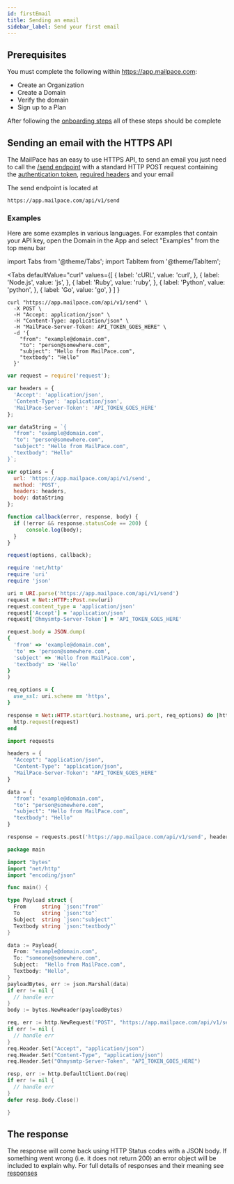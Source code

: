 ```yaml
---
id: firstEmail
title: Sending an email
sidebar_label: Send your first email
---
```


## Prerequisites

You must complete the following within https://app.mailpace.com:

- Create an Organization
- Create a Domain
- Verify the domain
- Sign up to a Plan

After following the [onboarding steps](https://app.mailpace.com/onboarding) all of these steps should be complete

## Sending an email with the HTTPS API

The MailPace has an easy to use HTTPS API, to send an email you just need to call the [/send endpoint](../reference/send) with a standard HTTP POST request containing the [authentication token](../reference/authentication), [required headers](../reference/headers) and your email

The send endpoint is located at

`https://app.mailpace.com/api/v1/send`

### Examples

Here are some examples in various languages. For examples that contain your API key, open the Domain in the App and select "Examples" from the top menu bar

import Tabs from '@theme/Tabs';
import TabItem from '@theme/TabItem';

<Tabs
  defaultValue="curl"
  values={[
  { label: 'cURL', value: 'curl', },
  { label: 'Node.js', value: 'js', },
  { label: 'Ruby', value: 'ruby', },
  { label: 'Python', value: 'python', },
  { label: 'Go', value: 'go', }
  ]
  }
>

  <TabItem value="curl">

  ```shell
curl "https://app.mailpace.com/api/v1/send" \
    -X POST \
    -H "Accept: application/json" \
    -H "Content-Type: application/json" \
    -H "MailPace-Server-Token: API_TOKEN_GOES_HERE" \
    -d '{
      "from": "example@domain.com",
      "to": "person@somewhere.com",
      "subject": "Hello from MailPace.com",
      "textbody": "Hello"
    }'
  ```
  </TabItem>
  <TabItem value="js">

  ```js
var request = require('request');

var headers = {
    'Accept': 'application/json',
    'Content-Type': 'application/json',
    'MailPace-Server-Token': 'API_TOKEN_GOES_HERE'
};

var dataString = `{
    "from": "example@domain.com",
    "to": "person@somewhere.com",
    "subject": "Hello from MailPace.com",
    "textbody": "Hello"
  }`;

var options = {
    url: 'https://app.mailpace.com/api/v1/send',
    method: 'POST',
    headers: headers,
    body: dataString
};

function callback(error, response, body) {
    if (!error && response.statusCode == 200) {
        console.log(body);
    }
}

request(options, callback);
  ```

  </TabItem>

  <TabItem value="ruby">

  ```ruby
require 'net/http'
require 'uri'
require 'json'

uri = URI.parse('https://app.mailpace.com/api/v1/send')
request = Net::HTTP::Post.new(uri)
request.content_type = 'application/json'
request['Accept'] = 'application/json'
request['Ohmysmtp-Server-Token'] = 'API_TOKEN_GOES_HERE'

request.body = JSON.dump(
  {
    'from' => 'example@domain.com',
    'to' => 'person@somewhere.com',
    'subject' => 'Hello from MailPace.com',
    'textbody' => 'Hello'
  }
)

req_options = {
    use_ssl: uri.scheme == 'https',
}

response = Net::HTTP.start(uri.hostname, uri.port, req_options) do |http|
    http.request(request)
end
  ```

  </TabItem>

  <TabItem value="python">

  ```py
import requests

headers = {
    "Accept": "application/json",
    "Content-Type": "application/json",
    "MailPace-Server-Token": "API_TOKEN_GOES_HERE"
}

data = {
    "from": "example@domain.com",
    "to": "person@somewhere.com",
    "subject": "Hello from MailPace.com",
    "textbody": "Hello"
}

response = requests.post('https://app.mailpace.com/api/v1/send', headers=headers, data=data)

  ```

  </TabItem>

  <TabItem value="go">

  ```go
package main

import "bytes"
import "net/http"
import "encoding/json"

func main() {

type Payload struct {
    From     string `json:"from"`
    To       string `json:"to"`
    Subject  string `json:"subject"`
    Textbody string `json:"textbody"`
}

data := Payload{
    From: "example@domain.com",
    To: "someone@somewhere.com",
    Subject:  "Hello from MailPace.com",
    Textbody: "Hello",
}
payloadBytes, err := json.Marshal(data)
if err != nil {
    // handle err
}
body := bytes.NewReader(payloadBytes)

req, err := http.NewRequest("POST", "https://app.mailpace.com/api/v1/send", body)
if err != nil {
    // handle err
}
req.Header.Set("Accept", "application/json")
req.Header.Set("Content-Type", "application/json")
req.Header.Set("Ohmysmtp-Server-Token", "API_TOKEN_GOES_HERE")

resp, err := http.DefaultClient.Do(req)
if err != nil {
    // handle err
}
defer resp.Body.Close()

}
  ```

  </TabItem>
</Tabs>

## The response

The response will come back using HTTP Status codes with a JSON body. If something went wrong (i.e. it does not return 200) an error object will be included to explain why. For full details of responses and their meaning see [responses](../reference/responses)
